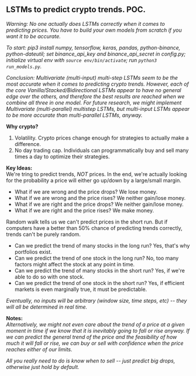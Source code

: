 ## LSTMs to predict crypto trends. POC.

*Warning: No one actually does LSTMs correctly when it comes to predicting prices. You have to build your own models from scratch if you want it to be accurate.*

*To start: pip3 install numpy, tensorflow, keras, pandas, python-binance, python-dateutil; set binance_api_key and binance_api_secret in config.py; initialize virtual env with `source env/bin/activate`; run `python3 run_models.py`.*

*Conclusion: Multivariate (multi-input) multi-step LSTMs seem to be the most accurate when it comes to predicting crypto trends. However, each of the core Vanilla/Stacked/Bidirectional LSTMs appear to have no general edge over the others, and therefore the best results are reached when we combine all three in one model. For future research, we might implement Multivariate (multi-parallel) multistep LSTMs, but multi-input LSTMs appear to be more accurate than multi-parallel LSTMs, anyway.*

**Why crypto?**
1) Volatility. Crypto prices change enough for strategies to actually make a difference.
2) No day trading cap. Individuals can programmatically buy and sell many times a day to optimize their strategies.

**Key Ideas:**\
We're tring to predict trends, *NOT* prices. In the end, we're actually looking for the probability a price will either go up/down by a large/small margin.

* What if we are wrong and the price drops? We lose money.
* What if we are wrong and the price rises? We neither gain/lose money.
* What if we are right and the price drops? We neither gain/lose money.
* What if we are right and the price rises? We make money.

Random walk tells us we can't predict prices in the short run. But if computers have a better than 50% chance of predicting trends correctly, trends can't be purely random.

* Can we predict the trend of many stocks in the long run? Yes, that's why portfolios exist.
* Can we predict the trend of one stock in the long run? No, too many factors might affect the stock at any point in time.
* Can we predict the trend of many stocks in the short run? Yes, if we're able to do so with one stock.
* Can we predict the trend of one stock in the short run? Yes, if efficient markets is even marginally true, it must be predictable.

*Eventually, no inputs will be arbitrary (window size, time steps, etc) -- they will all be determined in real time.*

**Notes:**\
*Alternatively, we might not even care about the trend of a price at a given moment in time if we know that it is inevitably going to fall or rise anyway. If we can predict the general trend of the price and the feasibility of how much it will fall or rise, we can buy or sell with confidence when the price reaches either of our limits.*

*All you really need to do is know when to sell -- just predict big drops, otherwise just hold by default.*
